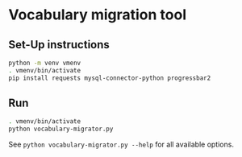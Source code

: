 # Vocabulary migration tool
## Set-Up instructions
```bash
python -m venv vmenv
. vmenv/bin/activate
pip install requests mysql-connector-python progressbar2
```

## Run
```bash
. vmenv/bin/activate
python vocabulary-migrator.py
```

See `python vocabulary-migrator.py --help` for all available options.
